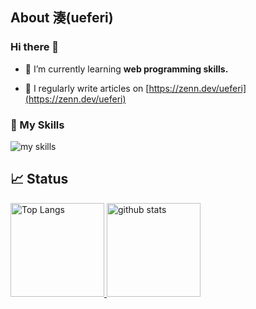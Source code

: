 ## About 湊(ueferi)

### Hi there 👋

- 🌱 I’m currently learning **web programming skills.**

- 📝 I regularly write articles on [https://zenn.dev/ueferi](https://zenn.dev/ueferi)

### 🌱 My Skills
<img alt="my skills" src="https://skillicons.dev/icons?theme=light&perline=8&i=ts,js,cs,html,css,nodejs,react,py,postgres,md,vscode,git,github," />

## 📈 Status

<a href="https://github.com/anuraghazra/github-readme-stats"> 
  <img alt="Top Langs" height="150px" src="https://github-readme-stats-beryl-nu-43.vercel.app/api/top-langs/?username=ueferi&layout=compact&show_icons=true&count_private=true&hide=java,php,ruby" />
</a>
<a href="https://github.com/anuraghazra/github-readme-stats"> 
  <img alt="github stats" height="150px" src="https://github-readme-stats-beryl-nu-43.vercel.app/api?username=ueferi&count_private=true" />
</a>

<!--
**ueferi/ueferi** is a ✨ _special_ ✨ repository because its `README.md` (this file) appears on your GitHub profile.

Here are some ideas to get you started:

- 🔭 I’m currently working on ...
- 🌱 I’m currently learning ...
- 👯 I’m looking to collaborate on ...
- 🤔 I’m looking for help with ...
- 💬 Ask me about ...
- 📫 How to reach me: ...
- 😄 Pronouns: ...
- ⚡ Fun fact: ...
-->
